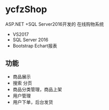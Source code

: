 # ycfzShop
ASP.NET  +SQL  Server2016开发的 在线购物系统
* VS2017
* SQL Server 2016
* Bootstrap Echart报表
## 功能
* 商品展示
* 搜索 分页
* 商品分类管理，商品上架
* 用户管理
* 用户下单，后台发货
